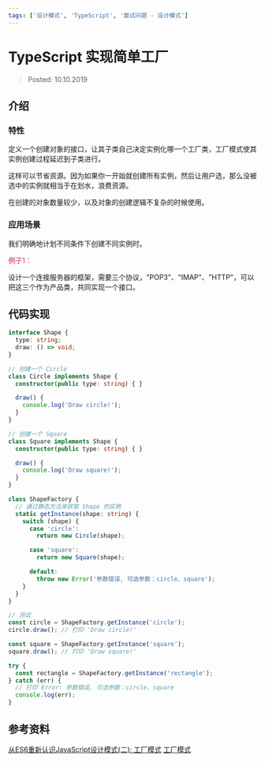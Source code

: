 ```yaml
---
tags: ['设计模式', 'TypeScript', '面试问题 - 设计模式']
---
```


# TypeScript 实现简单工厂

> Posted: 10.10.2019

<Tag />

## 介绍

### 特性

定义一个创建对象的接口，让其子类自己决定实例化哪一个工厂类，工厂模式使其实例创建过程延迟到子类进行。

这样可以节省资源。因为如果你一开始就创建所有实例，然后让用户选，那么没被选中的实例就相当于在划水，浪费资源。

在创建的对象数量较少，以及对象的创建逻辑不复杂的时候使用。

### 应用场景

我们明确地计划不同条件下创建不同实例时。

<span style="color: palevioletred">**例子1：**</span>

设计一个连接服务器的框架，需要三个协议，"POP3"、"IMAP"、"HTTP"，可以把这三个作为产品类，共同实现一个接口。

## 代码实现

```typescript
interface Shape {
  type: string;
  draw: () => void;
}

// 创建一个 Circle
class Circle implements Shape {
  constructor(public type: string) { }

  draw() {
    console.log('Draw circle!');
  }
}

// 创建一个 Square
class Square implements Shape {
  constructor(public type: string) { }

  draw() {
    console.log('Draw square!');
  }
}

class ShapeFactory {
  // 通过静态方法来获取 Shape 的实例
  static getInstance(shape: string) {
    switch (shape) {
      case 'circle':
        return new Circle(shape);

      case 'square':
        return new Square(shape);

      default:
        throw new Error('参数错误, 可选参数：circle、square');
    }
  }
}

// 测试
const circle = ShapeFactory.getInstance('circle');
circle.draw(); // 打印 'Draw circle!'

const square = ShapeFactory.getInstance('square');
square.draw(); // 打印 'Draw square!'

try {
  const rectangle = ShapeFactory.getInstance('rectangle');
} catch (err) {
  // 打印 Error: 参数错误, 可选参数：circle、square
  console.log(err);
}
```

## 参考资料

[从ES6重新认识JavaScript设计模式(二): 工厂模式](https://www.jianshu.com/p/11918dd0f694)
[工厂模式](https://www.runoob.com/design-pattern/factory-pattern.html)

<Disqus />